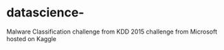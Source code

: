 # datascience-
Malware Classification challenge from KDD 2015 challenge from Microsoft hosted on Kaggle
